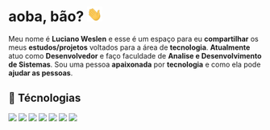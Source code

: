 # **aoba, bão? <img src="assets/gifs/wave.gif" width="30">**

Meu nome é **Luciano Weslen** e esse é um espaço para eu **compartilhar** os meus **estudos/projetos** voltados para a área de **tecnologia**. **Atualmente** atuo como **Desenvolvedor** e faço faculdade de **Analise e Desenvolvimento de Sistemas**. Sou uma pessoa **apaixonada** por **tecnologia** e como ela pode **ajudar as pessoas**.

## 🔧 **Técnologias**

![](https://img.shields.io/badge/Code-Javascript-informational?style=for-the-badge&logo=javascript&logoColor=FA8334&color=FA8334)
![](https://img.shields.io/badge/Code-Python-informational?style=for-the-badge&logo=python&logoColor=FA8334&color=FA8334)
![](https://img.shields.io/badge/Web-HTML5-informational?style=for-the-badge&logo=html5&logoColor=FA8334&color=FA8334)
![](https://img.shields.io/badge/Web-CSS3-informational?style=for-the-badge&logo=css3&logoColor=FA8334&color=FA8334)
![](https://img.shields.io/badge/Frontend-VueJS-informational?style=for-the-badge&logo=vue.js&logoColor=FA8334&color=FA8334)
![](https://img.shields.io/badge/Backend-NodeJS-informational?style=for-the-badge&logo=node.js&logoColor=FA8334&color=FA8334)
![](https://img.shields.io/badge/Database-MongoDB-informational?style=for-the-badge&logo=mongodb&logoColor=FA8334&color=FA8334)
